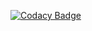 [![Codacy Badge](https://app.codacy.com/project/badge/Grade/db360a659fa646cb9870ab93c1657d77)](https://app.codacy.com/gh/ETSISI-EMS/HolaMundoCodacy1/dashboard?utm_source=gh&utm_medium=referral&utm_content=&utm_campaign=Badge_grade)
